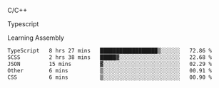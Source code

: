 <p>C/C++</p>
<p> Typescript</p>
<p>Learning Assembly</p>

<!--START_SECTION:waka-->

```txt
TypeScript   8 hrs 27 mins   ██████████████████▒░░░░░░   72.86 %
SCSS         2 hrs 38 mins   █████▓░░░░░░░░░░░░░░░░░░░   22.68 %
JSON         15 mins         ▓░░░░░░░░░░░░░░░░░░░░░░░░   02.29 %
Other        6 mins          ▒░░░░░░░░░░░░░░░░░░░░░░░░   00.91 %
CSS          6 mins          ▒░░░░░░░░░░░░░░░░░░░░░░░░   00.90 %
```

<!--END_SECTION:waka-->
